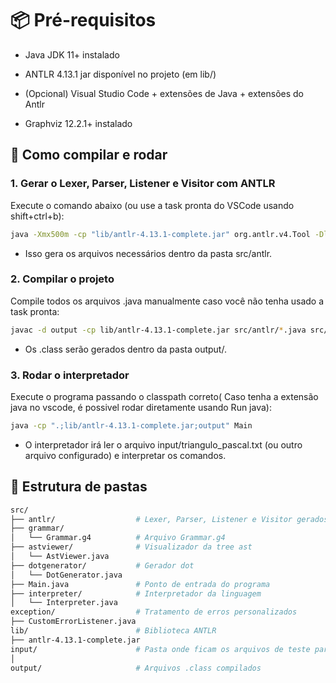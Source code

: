 # 📦 Pré-requisitos

- Java JDK 11+ instalado

- ANTLR 4.13.1 jar disponível no projeto (em lib/)

- (Opcional) Visual Studio Code + extensões de Java + extensões do Antlr

- Graphviz 12.2.1+ instalado

## 🚀 Como compilar e rodar

### 1. Gerar o Lexer, Parser, Listener e Visitor com ANTLR

Execute o comando abaixo (ou use a task pronta do VSCode usando shift+ctrl+b):

```bash
java -Xmx500m -cp "lib/antlr-4.13.1-complete.jar" org.antlr.v4.Tool -Dlanguage=Java -visitor -o src/antlr src/grammar/Grammar.g4
```

- Isso gera os arquivos necessários dentro da pasta src/antlr.

### 2. Compilar o projeto

Compile todos os arquivos .java manualmente caso você não tenha usado a task pronta:

```bash
javac -d output -cp lib/antlr-4.13.1-complete.jar src/antlr/*.java src/Main.java src/exception/*.java src/interpreter/*.java src/astviewer/*.java src/dotgenerator/*.java
```

- Os .class serão gerados dentro da pasta output/.

### 3. Rodar o interpretador

Execute o programa passando o classpath correto( Caso tenha a extensão java no vscode, é possivel rodar diretamente usando Run java):

```bash
java -cp ".;lib/antlr-4.13.1-complete.jar;output" Main
```

- O interpretador irá ler o arquivo input/triangulo_pascal.txt (ou outro arquivo configurado) e interpretar os comandos.

## 📂 Estrutura de pastas

```bash
src/
├── antlr/                  # Lexer, Parser, Listener e Visitor gerados
├── grammar/  
│   └── Grammar.g4          # Arquivo Grammar.g4
├── astviewer/              # Visualizador da tree ast
│   └── AstViewer.java
├── dotgenerator/           # Gerador dot
│   └── DotGenerator.java 
├── Main.java               # Ponto de entrada do programa
├── interpreter/            # Interpretador da linguagem
│   └── Interpreter.java
exception/                  # Tratamento de erros personalizados
├── CustomErrorListener.java
lib/                        # Biblioteca ANTLR
├── antlr-4.13.1-complete.jar 
input/                      # Pasta onde ficam os arquivos de teste para rodar o programa
│ 
output/                     # Arquivos .class compilados

```
